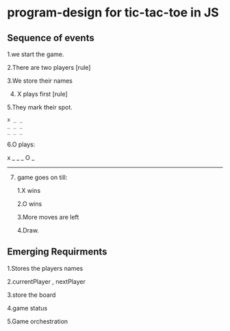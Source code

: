 # program-design for tic-tac-toe in JS

## Sequence of events

1.we start the game.

2.There are two players [rule]

3.We store their names

4. X plays first [rule]

5.They mark their spot.

    x _ _
    _ _ _
    _ _ _
6.O plays:

   x _ _
   _ O _
   _ _ _
  7. game goes on till:
     
     1.X wins
     
     2.O wins
     
     3.More moves are left
     
     4.Draw.

## Emerging Requirments

1.Stores the players names

2.currentPlayer , nextPlayer

3.store the board

4.game status

5.Game orchestration
